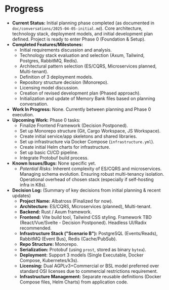 # Progress

* **Current Status:** Initial planning phase completed (as documented in `doc/conversations/2025-04-05-initial.md`). Core architecture, technology stack, deployment models, and initial development plan defined. Project is ready to enter Phase 0 (Foundation & Setup).
* **Completed Features/Milestones:**
  * Initial requirements discussion and analysis.
  * Technology stack evaluation and selection (Axum, Tailwind, Postgres, RabbitMQ, Redis).
  * Architectural pattern selection (ES/CQRS, Microservices planned, Multi-tenant).
  * Definition of 3 deployment models.
  * Repository structure decision (Monorepo).
  * Licensing model discussion.
  * Creation of revised development plan (Phased approach).
  * Initialization and update of Memory Bank files based on planning conversation.
* **Work In Progress:** None. Currently between planning and Phase 0 execution.
* **Upcoming Work:** Phase 0 tasks:
  * Finalize Frontend Framework (Decision Postponed).
  * Set up Monorepo structure (Git, Cargo Workspace, JS Workspace).
  * Create initial service/app skeletons and shared libraries.
  * Set up infrastructure via Docker Compose (`infrastructure.yml`).
  * Create initial Helm charts for infrastructure.
  * Set up basic CI/CD pipeline.
  * Integrate Protobuf build process.
* **Known Issues/Bugs:** None specific yet.
  * *Potential Risks:* Inherent complexity of ES/CQRS and microservices. Managing schema evolution. Ensuring robust multi-tenancy isolation. Operational overhead of chosen stack (especially if self-hosting infra in K8s).
* **Decision Log:** (Summary of key decisions from initial planning & recent updates)
  * **Project Name:** Albatross (Finalized for now).
  * **Architecture:** ES/CQRS, Microservices (planned), Multi-tenant.
  * **Backend:** Rust / Axum framework.
  * **Frontend:** Vite build tool, Tailwind CSS styling. Framework TBD (React/Vue/Svelte - Decision Postponed). Headless UI/Radix recommended.
  * **Infrastructure Stack ("Scenario B"):** PostgreSQL (Events/Reads), RabbitMQ (Event Bus), Redis (Cache/PubSub).
  * **Repo Structure:** Monorepo.
  * **Serialization:** Protobuf (using `prost`, stored as binary `bytea`).
  * **Deployment:** Support 3 models (Single Executable, Docker Compose, Kubernetes/k3s).
  * **Licensing:** Dual AGPLv3+Commercial or BSL model preferred over standard OSI licenses due to commercial restrictions requirement.
  * **Infrastructure Management:** Separate reusable definitions (Docker Compose files, Helm Charts) from application code.
